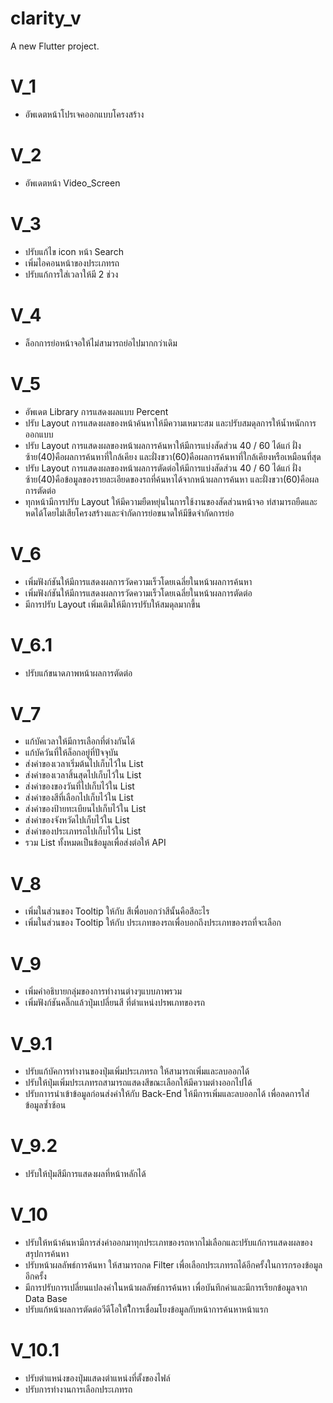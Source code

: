 # clarity_v

A new Flutter project.

# V_1
 - อัพเดตหน้าโปรเจคออกแบบโครงสร้าง

# V_2
 - อัพเดตหน้า Video_Screen

# V_3
 - ปรับแก้ไข icon หน้า Search
 - เพิ่มไอคอนหน้าของประเภทรถ
 - ปรับแก้การใส่เวลาให้มี 2 ช่วง

# V_4
 - ล็อกการย่อหน้าจอให้ไม่สามารถย่อไปมากกว่าเดิม

# V_5
 - อัพเดต Library การแสดงผลแบบ Percent 
 - ปรับ Layout การแสดงผลของหน้าค้นหาให้มีความเหมาะสม และปรับสมดุลการให้น้ำหนักการออกแบบ
 - ปรับ Layout การแสดงผลของหน้าผลการค้นหาให้มีการแบ่งสัดส่วน 40 / 60 ได้แก่ ฝั่งซ้าย(40)คือผลการค้นหาที่ใกล้เคียง และฝั่งขวา(60)คือผลการค้นหาที่ใกล้เคียงหรือเหมือนที่สุด
 - ปรับ Layout การแสดงผลของหน้าผลการตัดต่อให้มีการแบ่งสัดส่วน 40 / 60 ได้แก่ ฝั่งซ้าย(40)คือข้อมูลของรายละเอียดของรถที่ค้นหาได้จากหน้าผลการค้นหา และฝั่งขวา(60)คือผลการตัดต่อ
 - ทุกหน้ามีการปรับ Layout ให้มีความยืดหยุ่นในการใช้งานของสัดส่วนหน้าจอ ท่สามารถยืดและหดได้โดยไม่เสียโครงสร้างและจำกัดการย่อขนาดให้มีขีดจำกัดการย่อ

# V_6
 - เพิ่มฟังก์ชันให้มีการแสดงผลการวัดความเร็วโดยเฉลี่ยในหน้าผลการค้นหา
 - เพิ่มฟังก์ชันให้มีการแสดงผลการวัดความเร็วโดยเฉลี่ยในหน้าผลการตัดต่อ
 - มีการปรับ Layout เพิ่มเติมให้มีการปรับให้สมดุลมากขึ้น
# V_6.1
 - ปรับแก้ขนาดภาพหน้าผลการตัดต่อ

# V_7
 - แก้บัคเวลาให้มีการเลือกที่ต่างกันได้
 - แก้บัควันที่ให้ล็อกอยู่ที่ปัจจุบัน
 - ส่งค่าของเวลาเริ่มต้นไปเก็บไว้ใน List
 - ส่งค่าของเวลาสิ้นสุดไปเก็บไว้ใน List
 - ส่งค่าของของวันที่ไปเก็บไว้ใน List
 - ส่งค่าของสีที่เลือกไปเก็บไว้ใน List
 - ส่งค่าของป้ายทะเบียนไปเก็บไว้ใน List
 - ส่งค่าของจังหวัดไปเก็บไว้ใน List
 - ส่งค่าของประเภทรถไปเก็บไว้ใน List
 - รวม List ทั้งหมดเป็นข้อมูลเพื่อส่งต่อให้ API

# V_8
 - เพิ่มในส่วนของ Tooltip ให้กับ สีเพื่อบอกว่าสีนั้นคือสีอะไร
 - เพิ่มในส่วนของ Tooltip ให้กับ ประเภทของรถเพื่อบอกถึงประเภทของรถที่จะเลือก

# V_9
 - เพิ่มคำอธิบายกลุ่มของการทำงานต่างๆแบบภาพรวม
 - เพิ่มฟังก์ชันคลิ๊กแล้วปุ่มเปลี่ยนสี ที่ตำแหน่งปรพเภทของรถ

# V_9.1
 - ปรับแก้บัคการทำงานของปุ่มเพิ่มประเภทรถ ให้สามารถเพิ่มและลบออกได้
 - ปรับให้ปุ่มเพิ่มประเภทรถสามารถแสดงสีขณะเลือกให้มีความต่างออกไปได้
 - ปรับกาารนำเข้าข้อมูลก่อนส่งค่าให้กับ Back-End ให้มีการเพิ่มและลบออกได้ เพื่อลดการใส่ข้อมูลซ้ำซ้อน

# V_9.2
 - ปรับให้ปุ่มสีมีการแสดงผลที่หน้าหลักได้

# V_10
 - ปรับให้หน้าค้นหามีการส่งค่าออกมาทุกประเภทของรถหากไม่เลือกและปรับแก้การแสดงผลของสรุปการค้นหา
 - ปรับหน้าผลลัพธ์การค้นหา ให้สามารถกด Filter เพื่อเลือกประเภทรถได้อีกครั้งในการกรองข้อมูลอีกครั้ง
 - มีการปรับการเปลี่ยนแปลงค่าในหน้าผลลัพธ์การค้นหา เพื่อบันทึกค่าและมีการเรียกข้อมูลจาก Data Base
 - ปรับแก้หน้าผลการตัดต่อวีดีโอให้ใีการเชื่อมโยงข้อมูลกับหน้าการค้นหาหน้าแรก

# V_10.1
 - ปรับตำแหน่งของปุ่มแสดงตำแหน่งที่ตั้งของไฟล์
 - ปรับการทำงานการเลือกประเภทรถ
